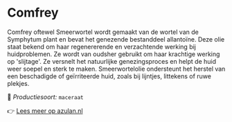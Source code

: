 # Comfrey

Comfrey oftewel Smeerwortel wordt gemaakt van de wortel van de Symphytum plant en bevat het genezende bestanddeel allantoïne. Deze olie staat bekend om haar regenererende en verzachtende werking bij huidproblemen. Ze wordt van oudsher gebruikt om haar krachtige werking op 'slijtage'. Ze versnelt het natuurlijke genezingsproces en helpt de huid weer soepel en sterk te maken. Smeerwortelolie ondersteunt het herstel van een beschadigde of geïrriteerde huid, zoals bij lijntjes, littekens of ruwe plekjes.

🔧 *Productiesoort:* `maceraat`

👉 [Lees meer op azulan.nl](https://azulan.nl/atlas/comfrey)